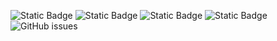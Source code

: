 ![Static Badge](https://img.shields.io/badge/blacklists-60-000000) ![Static Badge](https://img.shields.io/badge/blacklisted-2952481-cc0000) ![Static Badge](https://img.shields.io/badge/whitelisted-2242-00CC00) ![Static Badge](https://img.shields.io/badge/streaming_blacklist-28106-000000) ![GitHub issues](https://img.shields.io/github/issues/fabriziosalmi/blacklists)
